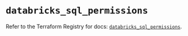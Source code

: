 # `databricks_sql_permissions`

Refer to the Terraform Registry for docs: [`databricks_sql_permissions`](https://registry.terraform.io/providers/databricks/databricks/1.77.0/docs/resources/sql_permissions).

